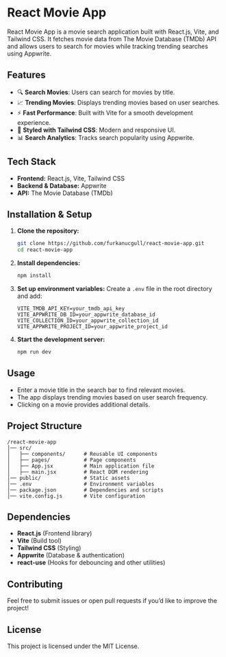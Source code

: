 # React Movie App

React Movie App is a movie search application built with React.js, Vite, and Tailwind CSS. It fetches movie data from The Movie Database (TMDb) API and allows users to search for movies while tracking trending searches using Appwrite.

## Features

- 🔍 **Search Movies**: Users can search for movies by title.
- 📈 **Trending Movies**: Displays trending movies based on user searches.
- ⚡ **Fast Performance**: Built with Vite for a smooth development experience.
- 🎨 **Styled with Tailwind CSS**: Modern and responsive UI.
- 📊 **Search Analytics**: Tracks search popularity using Appwrite.

## Tech Stack

- **Frontend:** React.js, Vite, Tailwind CSS
- **Backend & Database:** Appwrite
- **API:** The Movie Database (TMDb)

## Installation & Setup

1. **Clone the repository:**
   ```sh
   git clone https://github.com/furkanucgull/react-movie-app.git
   cd react-movie-app
   ```
2. **Install dependencies:**
   ```sh
   npm install
   ```
3. **Set up environment variables:** Create a `.env` file in the root directory and add:
   ```env
   VITE_TMDB_API_KEY=your_tmdb_api_key
   VITE_APPWRITE_DB_ID=your_appwrite_database_id
   VITE_COLLECTION_ID=your_appwrite_collection_id
   VITE_APPWRITE_PROJECT_ID=your_appwrite_project_id
   ```
4. **Start the development server:**
   ```sh
   npm run dev
   ```

## Usage

- Enter a movie title in the search bar to find relevant movies.
- The app displays trending movies based on user search frequency.
- Clicking on a movie provides additional details.

## Project Structure
```
/react-movie-app
│── src/
│   ├── components/      # Reusable UI components
│   ├── pages/           # Page components
│   ├── App.jsx          # Main application file
│   ├── main.jsx         # React DOM rendering
│── public/              # Static assets
│── .env                 # Environment variables
│── package.json         # Dependencies and scripts
│── vite.config.js       # Vite configuration
```

## Dependencies

- **React.js** (Frontend library)
- **Vite** (Build tool)
- **Tailwind CSS** (Styling)
- **Appwrite** (Database & authentication)
- **react-use** (Hooks for debouncing and other utilities)

## Contributing

Feel free to submit issues or open pull requests if you’d like to improve the project!

## License

This project is licensed under the MIT License.

